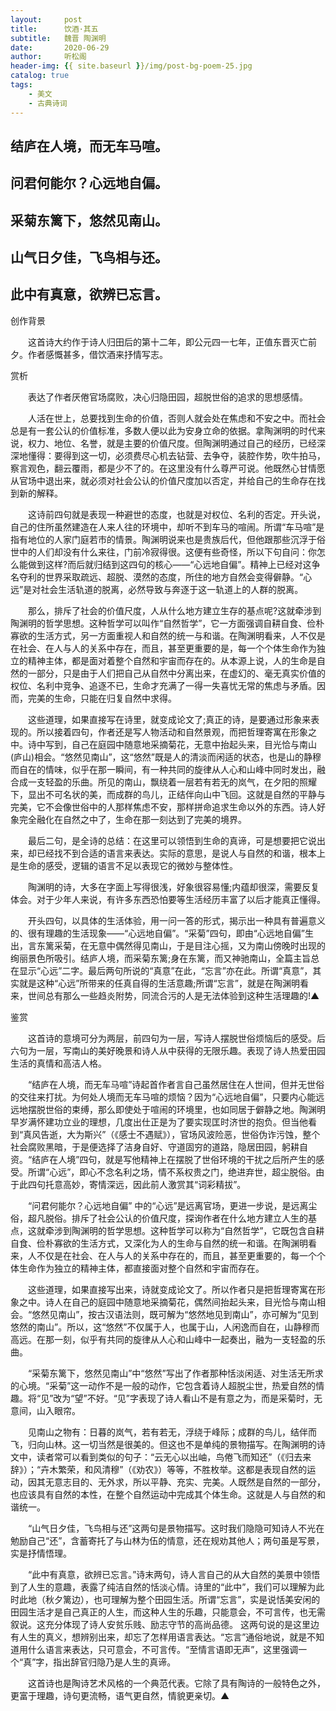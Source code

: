 ```yaml
---
layout:     post
title:      饮酒·其五
subtitle:   魏晋 陶渊明
date:       2020-06-29
author:     听松阁
header-img: {{ site.baseurl }}/img/post-bg-poem-25.jpg
catalog: true
tags:
    - 美文
    - 古典诗词
---
```


## 结庐在人境，而无车马喧。

## 问君何能尔？心远地自偏。

## 采菊东篱下，悠然见南山。

## 山气日夕佳，飞鸟相与还。

## 此中有真意，欲辨已忘言。





创作背景

　　这首诗大约作于诗人归田后的第十二年，即公元四一七年，正值东晋灭亡前夕。作者感慨甚多，借饮酒来抒情写志。





赏析



　　表达了作者厌倦官场腐败，决心归隐田园，超脱世俗的追求的思想感情。　　



　　人活在世上，总要找到生命的价值，否则人就会处在焦虑和不安之中。而社会总是有一套公认的价值标准，多数人便以此为安身立命的依据。拿陶渊明的时代来说，权力、地位、名誉，就是主要的价值尺度。但陶渊明通过自己的经历，已经深深地懂得：要得到这一切，必须费尽心机去钻营、去争夺，装腔作势，吹牛拍马，察言观色，翻云覆雨，都是少不了的。在这里没有什么尊严可说。他既然心甘情愿从官场中退出来，就必须对社会公认的价值尺度加以否定，并给自己的生命存在找到新的解释。



　　这诗前四句就是表现一种避世的态度，也就是对权位、名利的否定。开头说，自己的住所虽然建造在人来人往的环境中，却听不到车马的喧闹。所谓“车马喧”是指有地位的人家门庭若市的情景。陶渊明说来也是贵族后代，但他跟那些沉浮于俗世中的人们却没有什么来往，门前冷寂得很。这便有些奇怪，所以下句自问：你怎么能做到这样?而后就归结到这四句的核心——“心远地自偏”。精神上已经对这争名夺利的世界采取疏远、超脱、漠然的态度，所住的地方自然会变得僻静。“心远”是对社会生活轨道的脱离，必然导致与奔逐于这一轨道上的人群的脱离。



　　那么，排斥了社会的价值尺度，人从什么地方建立生存的基点呢?这就牵涉到陶渊明的哲学思想。这种哲学可以叫作“自然哲学”，它一方面强调自耕自食、俭朴寡欲的生活方式，另一方面重视人和自然的统一与和谐。在陶渊明看来，人不仅是在社会、在人与人的关系中存在，而且，甚至更重要的是，每一个个体生命作为独立的精神主体，都是面对着整个自然和宇宙而存在的。从本源上说，人的生命是自然的一部分，只是由于人们把自己从自然中分离出来，在虚幻的、毫无真实价值的权位、名利中竞争、追逐不已，生命才充满了一得一失喜忧无常的焦虑与矛盾。因而，完美的生命，只能在归复自然中求得。



　　这些道理，如果直接写在诗里，就变成论文了;真正的诗，是要通过形象来表现的。所以接着四句，作者还是写人物活动和自然景观，而把哲理寄寓在形象之中。诗中写到，自己在庭园中随意地采摘菊花，无意中抬起头来，目光恰与南山(庐山)相会。“悠然见南山”，这“悠然”既是人的清淡而闲适的状态，也是山的静穆而自在的情味，似乎在那一瞬间，有一种共同的旋律从人心和山峰中同时发出，融合成一支轻盈的乐曲。所见的南山，飘绕着一层若有若无的岚气，在夕阳的照耀下，显出不可名状的美，而成群的鸟儿，正结伴向山中飞回。这就是自然的平静与完美，它不会像世俗中的人那样焦虑不安，那样拼命追求生命以外的东西。诗人好象完全融化在自然之中了，生命在那一刻达到了完美的境界。



　　最后二句，是全诗的总结：在这里可以领悟到生命的真谛，可是想要把它说出来，却已经找不到合适的语言来表达。实际的意思，是说人与自然的和谐，根本上是生命的感受，逻辑的语言不足以表现它的微妙与整体性。



　　陶渊明的诗，大多在字面上写得很浅，好象很容易懂;内蕴却很深，需要反复体会。对于少年人来说，有许多东西恐怕要等生活经历丰富了以后才能真正懂得。



　　开头四句，以具体的生活体验，用一问一答的形式，揭示出一种具有普遍意义的、很有理趣的生活现象——“心远地自偏”。“采菊”四句，即由“心远地自偏”生出，言东篱采菊，在无意中偶然得见南山，于是目注心摇，又为南山傍晚时出现的绚丽景色所吸引。结庐人境，而采菊东篱;身在东篱，而又神驰南山，全篇主旨总在显示“心远”二字。最后两句所说的“真意”在此，“忘言”亦在此。所谓“真意”，其实就是这种“心远”所带来的任真自得的生活意趣;所谓“忘言”，就是在陶渊明看来，世间总有那么一些趋炎附势，同流合污的人是无法体验到这种生活理趣的!▲









鉴赏



　　这首诗的意境可分为两层，前四句为一层，写诗人摆脱世俗烦恼后的感受。后六句为一层，写南山的美好晚景和诗人从中获得的无限乐趣。表现了诗人热爱田园生活的真情和高洁人格。



　　“结庐在人境，而无车马喧”诗起首作者言自己虽然居住在人世间，但并无世俗的交往来打扰。为何处人境而无车马喧的烦恼？因为“心远地自偏”，只要内心能远远地摆脱世俗的束缚，那么即使处于喧闹的环境里，也如同居于僻静之地。陶渊明早岁满怀建功立业的理想，几度出仕正是为了要实现匡时济世的抱负。但当他看到“真风告逝，大为斯兴”（《感士不遇赋》），官场风波险恶，世俗伪诈污蚀，整个社会腐败黑暗，于是便选择了洁身自好、守道固穷的道路，隐居田园，躬耕自资。“结庐在人境”四句，就是写他精神上在摆脱了世俗环境的干扰之后所产生的感受。所谓“心远”，即心不念名利之场，情不系权贵之门，绝进弃世，超尘脱俗。由于此四句托意高妙，寄情深远，因此前人激赏其“词彩精拔”。



　　“问君何能尔？心远地自偏” 中的“心远”是远离官场，更进一步说，是远离尘俗，超凡脱俗。排斥了社会公认的价值尺度，探询作者在什么地方建立人生的基点，这就牵涉到陶渊明的哲学思想。这种哲学可以称为“自然哲学”，它既包含自耕自食、俭朴寡欲的生活方式，又深化为人的生命与自然的统一和谐。在陶渊明看来，人不仅是在社会、在人与人的关系中存在的，而且，甚至更重要的，每一个个体生命作为独立的精神主体，都直接面对整个自然和宇宙而存在。



　　这些道理，如果直接写出来，诗就变成论文了。所以作者只是把哲理寄寓在形象之中。诗人在自己的庭园中随意地采摘菊花，偶然间抬起头来，目光恰与南山相会。“悠然见南山”，按古汉语法则，既可解为“悠然地见到南山”，亦可解为“见到悠然的南山”。所以，这“悠然”不仅属于人，也属于山，人闲逸而自在，山静穆而高远。在那一刻，似乎有共同的旋律从人心和山峰中一起奏出，融为一支轻盈的乐曲。



　　“采菊东篱下，悠然见南山”中“悠然”写出了作者那种恬淡闲适、对生活无所求的心境。“采菊”这一动作不是一般的动作，它包含着诗人超脱尘世，热爱自然的情趣。将“见”改为“望”不好。“见”字表现了诗人看山不是有意之为，而是采菊时，无意间，山入眼帘。



　　见南山之物有：日暮的岚气，若有若无，浮绕于峰际；成群的鸟儿，结伴而飞，归向山林。这一切当然是很美的。但这也不是单纯的景物描写。在陶渊明的诗文中，读者常可以看到类似的句子：“云无心以出岫，鸟倦飞而知还”（《归去来辞》）；“卉木繁荣，和风清穆”（《劝农》）等等，不胜枚举。这都是表现自然的运动，因其无意志目的、无外求，所以平静、充实、完美。人既然是自然的一部分，也应该具有自然的本性，在整个自然运动中完成其个体生命。这就是人与自然的和谐统一。



　　“山气日夕佳，飞鸟相与还”这两句是景物描写。这时我们隐隐可知诗人不光在勉励自己“还”，含蓄寄托了与山林为伍的情意，还在规劝其他人；两句虽是写景，实是抒情悟理。



　　“此中有真意，欲辨已忘言。”诗末两句，诗人言自己的从大自然的美景中领悟到了人生的意趣，表露了纯洁自然的恬淡心情。诗里的“此中”，我们可以理解为此时此地（秋夕篱边），也可理解为整个田园生活。所谓“忘言”，实是说恬美安闲的田园生活才是自己真正的人生，而这种人生的乐趣，只能意会，不可言传，也无需叙说。这充分体现了诗人安贫乐贱、励志守节的高尚品德。 这两句说的是这里边有人生的真义，想辨别出来，却忘了怎样用语言表达。“忘言”通俗地说，就是不知道用什么语言来表达，只可意会，不可言传。“至情言语即无声”，这里强调一个“真”字，指出辞官归隐乃是人生的真谛。



　　这首诗也是陶诗艺术风格的一个典范代表。它除了具有陶诗的一般特色之外，更富于理趣，诗句更流畅，语气更自然，情貌更亲切。▲
